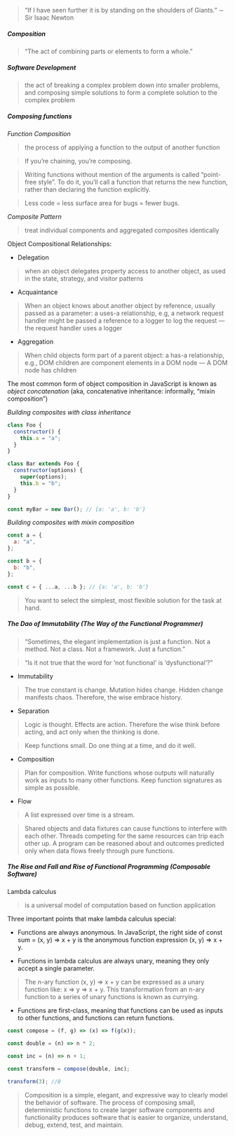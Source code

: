 > “If I have seen further it is by standing on the shoulders of Giants.” ∼ Sir Isaac Newton

##### Composition

> “The act of combining parts or elements to form a whole.”

##### Software Development

> the act of breaking a complex problem down into smaller problems, and composing simple solutions to form a complete solution to the complex problem

##### Composing functions

_Function Composition_

> the process of applying a function to the output of another function

> If you’re chaining, you’re composing.

> Writing functions without mention of the arguments is called “point-free style”. To do it, you’ll call a function that returns the new function, rather than declaring the function explicitly.

> Less code = less surface area for bugs = fewer bugs.

_Composite Pattern_

> treat individual components and aggregated composites identically

Object Compositional Relationships:

- Delegation

> when an object delegates property access to another object, as used in the state, strategy, and visitor patterns

- Acquaintance

> When an object knows about another object by reference, usually passed as a parameter: a uses-a relationship, e.g, a network request handler might be passed a reference to a logger to log the request — the request handler uses a logger

- Aggregation

> When child objects form part of a parent object: a has-a relationship, e.g., DOM children are component elements in a DOM node — A DOM node has children

The most common form of object composition in JavaScript is known as _object concatenation_ (aka, concatenative inheritance: informally, “mixin composition”)

_Building composites with class inheritance_

```js
class Foo {
  constructor() {
    this.a = "a";
  }
}

class Bar extends Foo {
  constructor(options) {
    super(options);
    this.b = "b";
  }
}

const myBar = new Bar(); // {a: 'a', b: 'b'}
```

_Building composites with mixin composition_

```js
const a = {
  a: "a",
};

const b = {
  b: "b",
};

const c = { ...a, ...b }; // {a: 'a', b: 'b'}
```

> You want to select the simplest, most flexible solution for the task at hand.

##### The Dao of Immutability (The Way of the Functional Programmer)

> “Sometimes, the elegant implementation is just a function. Not a method. Not a class. Not a framework. Just a function.”

> “Is it not true that the word for ‘not functional’ is ‘dysfunctional’?”

- Immutability

> The true constant is change. Mutation hides change. Hidden change manifests chaos. Therefore, the wise embrace history.

- Separation

> Logic is thought. Effects are action. Therefore the wise think before acting, and act only when the thinking is done.

> Keep functions small. Do one thing at a time, and do it well.

- Composition

> Plan for composition. Write functions whose outputs will naturally work as inputs to many other functions. Keep function signatures as simple as possible.

- Flow

> A list expressed over time is a stream.

> Shared objects and data fixtures can cause functions to interfere with each other. Threads competing for the same resources can trip each other up. A program can be reasoned about and outcomes predicted only when data flows freely through pure functions.

##### The Rise and Fall and Rise of Functional Programming (Composable Software)

Lambda calculus

> is a universal model of computation based on function application

Three important points that make lambda calculus special:

- Functions are always anonymous. In JavaScript, the right side of const sum = (x, y) => x + y is the anonymous function expression (x, y) => x + y.

- Functions in lambda calculus are always unary, meaning they only accept a single parameter.

> The n-ary function (x, y) => x + y can be expressed as a unary function like: x => y => x + y. This transformation from an n-ary function to a series of unary functions is known as currying.

- Functions are first-class, meaning that functions can be used as inputs to other functions, and functions can return functions.

```js
const compose = (f, g) => (x) => f(g(x));

const double = (n) => n * 2;

const inc = (n) => n + 1;

const transform = compose(double, inc);

transform(3); //8
```

> Composition is a simple, elegant, and expressive way to clearly model the behavior of software. The process of composing small, deterministic functions to create larger software components and functionality produces software that is easier to organize, understand, debug, extend, test, and maintain.
